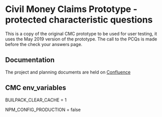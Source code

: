 # Civil Money Claims Prototype - protected characteristic questions

This is a copy of the original CMC prototype to be used for user testing, it uses the May 2019 version of the prototype. The call to the PCQs is made before the check your answers page.

## Documentation ##
The project and planning documents are held on [Confluence](https://tools.hmcts.net/confluence/display/CD/Protected+Characteristics+Questions)

## CMC env_variables ##
BUILPACK_CLEAR_CACHE = 1

NPM_CONFIG_PRODUCTION = false

